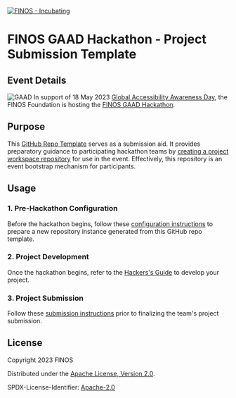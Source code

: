 [![FINOS - Incubating](https://cdn.jsdelivr.net/gh/finos/contrib-toolbox@master/images/badge-incubating.svg)](https://finosfoundation.atlassian.net/wiki/display/FINOS/Incubating)

# FINOS GAAD Hackathon -  Project Submission Template

## Event Details
![GAAD](https://accessibility.day/wp-content/uploads/2020/03/Group-461.svg)
In support of 18 May 2023 [Global Accessibility Awareness Day](https://accessibility.day), the FINOS Foundation is hosting the [FINOS GAAD Hackathon][1].

## Purpose
This [GitHub Repo Template][7] serves as a submission aid. It provides preparatory guidance to participating hackathon teams by [creating a project workspace repository][8] for use in the event. Effectively, this repository is an event  bootstrap mechanism for participants.
## Usage
### 1. Pre-Hackathon Configuration
Before the hackathon begins, follow these [configuration instructions](./submission-guides/configuration-instructions.md) to prepare a new repository instance generated from this GitHub repo template.

### 2. Project Development
Once the hackathon begins, refer to the [Hackers's Guide](./HELP.md) to develop your project.

### 3. Project Submission
Follow these [submission instructions](./submission-guides/submission-instructions.md) prior to finalizing the team's project submission.

## License

Copyright 2023 FINOS

Distributed under the [Apache License, Version 2.0](http://www.apache.org/licenses/LICENSE-2.0).

SPDX-License-Identifier: [Apache-2.0](https://spdx.org/licenses/Apache-2.0)




[1]: https://www.finos.org/hosted-events/2023-05-15-gaad-hackathon

[7]: https://docs.github.com/en/free-pro-team@latest/github/creating-cloning-and-archiving-repositories/creating-a-template-repository
[8]: https://docs.github.com/en/free-pro-team@latest/github/creating-cloning-and-archiving-repositories/creating-a-repository-from-a-template
[9]: https://docs.github.com/en/free-pro-team@latest/github/creating-cloning-and-archiving-repositories/cloning-a-repository








